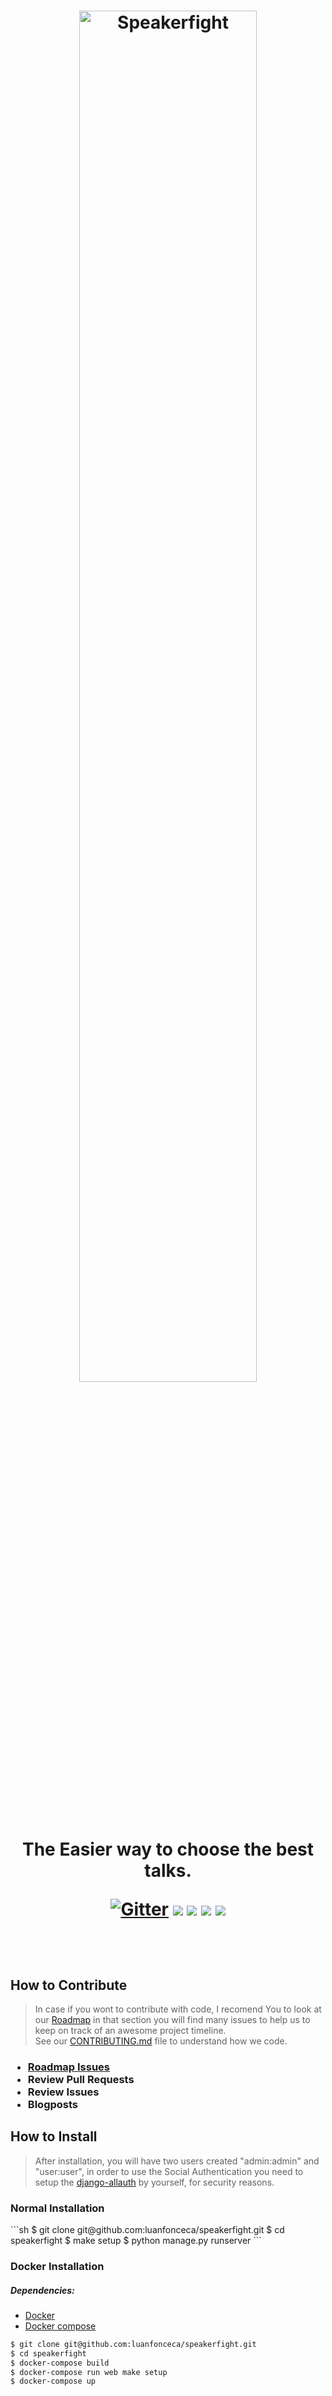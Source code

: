 <h1 align="center">
	<a href="http://www.speakerfight.com/events"><img src="http://i.imgur.com/cDfy85g.png" alt="Speakerfight" width="75%"></a>
	<br>
	The Easier way to choose the best talks.
	<br>
	<p align="center">
	  <a href="https://gitter.im/luanfonceca/speakerfight"><img src="https://badges.gitter.im/Join%20Chat.svg" alt="Gitter"></a>
	  <a href="https://circleci.com/gh/luanfonceca/speakerfight/tree/master"><img src="https://circleci.com/gh/luanfonceca/speakerfight.svg?style=shield"></a>
	  <a href="https://landscape.io/github/luanfonceca/speakerfight/master"><img src="https://landscape.io/github/luanfonceca/speakerfight/master/landscape.svg?style=flat"></a>
	  <a href="https://coveralls.io/r/luanfonceca/speakerfight?branch=master"><img src="http://img.shields.io/coveralls/luanfonceca/speakerfight.svg?branch=master"></a>
	 	<a href="http://waffle.io/luanfonceca/speakerfight" target="_blank"><img src="https://img.shields.io/waffle/label/luanfonceca/speakerfight/ready.svg?style=flat&label=Roadmap"></a>
	</p>
	<br>
</h1>

<h2>How to Contribute</h2>
<blockquote>
	In case if you wont to contribute with code, I recomend You to look at our <a href="https://github.com/luanfonceca/speakerfight/projects?query=is%3Aopen+sort%3Aname-asc" target="_blank">Roadmap</a> in that section you will find many issues to help us to keep on track of an awesome project timeline.
	<br>
	See our <a href="https://github.com/luanfonceca/speakerfight/blob/master/CONTRIBUTING.md" target="_blank">CONTRIBUTING.md</a> file to understand how we code.
</blockquote>
<h3>
	<ul>
		<li>
			<a href="https://waffle.io/luanfonceca/speakerfight" target="_blank">
				Roadmap Issues
			</a>
		</li>
		<li>Review Pull Requests</li>
		<li>Review Issues</li>
		<li>Blogposts</li>
	</ul>
</h3>

<h2>How to Install</h2>
<blockquote>
	After installation, you will have two users created "admin:admin" and "user:user", in order to use the Social Authentication you need to setup the <a href="https://github.com/pennersr/django-allauth">django-allauth</a> by yourself, for security reasons.
</blockquote>

<h3>Normal Installation</h3>
```sh
$ git clone git@github.com:luanfonceca/speakerfight.git
$ cd speakerfight
$ make setup
$ python manage.py runserver
```

<h3>Docker Installation</h3>
<h4>
	<h5>Dependencies:</h5>
	<ul>
		<li><a href="https://www.docker.com" target="_blank">Docker</a></li>
		<li><a href="https://docs.docker.com/compose" target="_blank">Docker compose</a></li>
	</ul>
</h4>

```sh
$ git clone git@github.com:luanfonceca/speakerfight.git
$ cd speakerfight
$ docker-compose build
$ docker-compose run web make setup
$ docker-compose up
```

